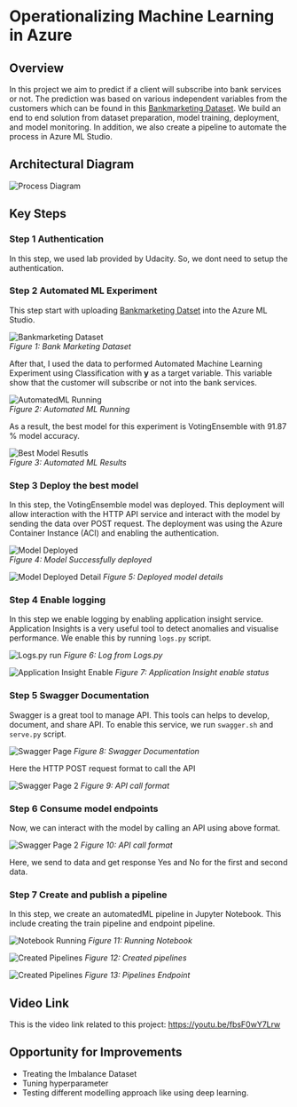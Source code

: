 # Operationalizing Machine Learning in Azure

## Overview
In this project we aim to predict if a client will subscribe into bank services or not. The prediction was based on various independent variables from the customers which can be found in this [Bankmarketing Dataset](https://automlsamplenotebookdata.blob.core.windows.net/automl-sample-notebook-data/bankmarketing_train.csv). We build an end to end solution from dataset preparation, model training, deployment, and model monitoring. In addition, we also create a pipeline to automate the process in Azure ML Studio.

## Architectural Diagram

![Process Diagram](images/diagram.png)

## Key Steps

### Step 1 Authentication
In this step, we used lab provided by Udacity. So, we dont need to setup the authentication.

### Step 2 Automated ML Experiment

This step start with uploading [Bankmarketing Datset](https://automlsamplenotebookdata.blob.core.windows.net/automl-sample-notebook-data/bankmarketing_train.csv) into the Azure ML Studio. 

![Bankmarketing Dataset](images/1-dataset.png)  
*Figure 1: Bank Marketing Dataset*

After that, I used the data to performed Automated Machine Learning Experiment using Classification with **y** as a target variable. This variable show that the customer will subscribe or not into the bank services.

![AutomatedML Running](images/2-AutoML-Run.png)  
*Figure 2: Automated ML Running*

As a result, the best model for this experiment is VotingEnsemble with 91.87 % model accuracy.

![Best Model Resutls](images/3-bestmodel.png)  
*Figure 3: Automated ML Results*

### Step 3 Deploy the best model

In this step, the VotingEnsemble model was deployed. This deployment will allow interaction with the HTTP API service and interact with the model by sending the data over POST request. The deployment was using the Azure Container Instance (ACI) and enabling the authentication.

![Model Deployed](images/4-model-deployed.png)  
*Figure 4: Model Successfully deployed*

![Model Deployed Detail](images/5-Deployed-Details.png)
*Figure 5: Deployed model details*


### Step 4 Enable logging

In this step we enable logging by enabling application insight service. Application Insights is a very useful tool to detect anomalies and visualise performance. We enable this by running `logs.py` script.

![Logs.py run](images/6-logspy.png)
*Figure 6: Log from Logs.py*

![Application Insight Enable](images/7-AppInsight.png)
*Figure 7: Application Insight enable status*

### Step 5 Swagger Documentation
Swagger is a great tool to manage API. This tools can helps to develop, document, and share API. To enable this service, we run `swagger.sh` and `serve.py` script.

![Swagger Page](images/8-swaggerA.png)
*Figure 8: Swagger Documentation*

Here the HTTP POST request format to call the API

![Swagger Page 2](images/9-swaggerB.png)
*Figure 9: API call format*

### Step 6 Consume model endpoints

Now, we can interact with the model by calling an API using above format.

![Swagger Page 2](images/10-APIcall.png)
*Figure 10: API call format*

Here, we send to data and get response Yes and No for the first and second data.

### Step 7 Create and publish a pipeline

In this step, we create an automatedML pipeline in Jupyter Notebook. This include creating the train pipeline and endpoint pipeline.

![Notebook Running](images/11-Notebook.png)
*Figure 11: Running Notebook*

![Created Pipelines](images/12-Created-Pipelines.png)
*Figure 12: Created pipelines*

![Created Pipelines](images/13-pipelineendpoint.png)
*Figure 13: Pipelines Endpoint*

## Video Link
This is the video link related to this project: https://youtu.be/fbsF0wY7Lrw

## Opportunity for Improvements
- Treating the Imbalance Dataset
- Tuning hyperparameter
- Testing different modelling approach like using deep learning.